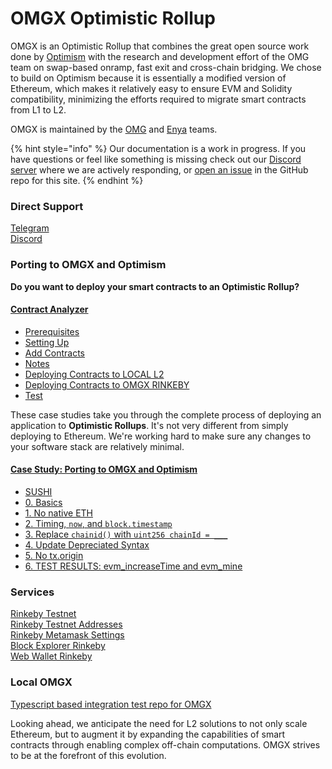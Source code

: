 # OMGX Optimistic Rollup

OMGX is an Optimistic Rollup that combines the great open source work done by [Optimism](https://community.optimism.io/) with the research and development effort of the OMG team on swap-based onramp, fast exit and cross-chain bridging. We chose to build on Optimism because it is essentially a modified version of Ethereum, which makes it relatively easy to ensure EVM and Solidity compatibility, minimizing the efforts required to migrate smart contracts from L1 to L2.

OMGX is maintained by the [OMG](https://omg.network) and [Enya](https://enya.ai) teams.

{% hint style="info" %}
Our documentation is a work in progress. If you have questions or feel like something is missing check out our [Discord server](https://omg.eco/support) where we are actively responding, or [open an issue](https://github.com/omgnetwork) in the GitHub repo for this site.
{% endhint %}

### Direct Support

[Telegram](https://t.me/OMGXsupport)  
[Discord](https://omg.eco/support)

### Porting to OMGX and Optimism

**Do you want to deploy your smart contracts to an Optimistic Rollup?**

#### [Contract Analyzer](https://github.com/omgnetwork/optimism/blob/develop/omgx_utilities/contracts-analyzer/PORTING.md)

* [Prerequisites](https://github.com/omgnetwork/optimism/tree/develop/omgx_utilities/contracts-analyzer#prerequisites)
* [Setting Up](https://github.com/omgnetwork/optimism/tree/develop/omgx_utilities/contracts-analyzer#setting-up)
* [Add Contracts](https://github.com/omgnetwork/optimism/tree/develop/omgx_utilities/contracts-analyzer#add-contracts)
* [Notes](https://github.com/omgnetwork/optimism/tree/develop/omgx_utilities/contracts-analyzer#notes)
* [Deploying Contracts to LOCAL L2](https://github.com/omgnetwork/optimism/tree/develop/omgx_utilities/contracts-analyzer#deploying-contracts-to-local-l2)
* [Deploying Contracts to OMGX RINKEBY](https://github.com/omgnetwork/optimism/tree/develop/omgx_utilities/contracts-analyzer#deploying-contracts-to-omgx-rinkeby)
* [Test](https://github.com/omgnetwork/optimism/tree/develop/omgx_utilities/contracts-analyzer#test)

These case studies take you through the complete process of deploying an application to **Optimistic Rollups**. It's not very different from simply deploying to Ethereum. We're working hard to make sure any changes to your software stack are relatively minimal.

#### [Case Study: Porting to OMGX and Optimism](https://github.com/omgnetwork/optimism/blob/develop/omgx_utilities/contracts-analyzer/PORTING.md)

* [SUSHI](https://github.com/omgnetwork/optimism/blob/develop/omgx_utilities/contracts-analyzer/PORTING.md#sushi)
* [0. Basics](https://github.com/omgnetwork/optimism/blob/develop/omgx_utilities/contracts-analyzer/PORTING.md#0-basics)
* [1. No native ETH](https://github.com/omgnetwork/optimism/blob/develop/omgx_utilities/contracts-analyzer/PORTING.md#1-no-native-eth)
* [2. Timing, `now`, and `block.timestamp`](https://github.com/omgnetwork/optimism/blob/develop/omgx_utilities/contracts-analyzer/PORTING.md#2-timing---now---and--blocktimestamp)
* [3. Replace `chainid()` with `uint256 chainId = ___`](https://github.com/omgnetwork/optimism/blob/develop/omgx_utilities/contracts-analyzer/PORTING.md#3-replace--chainid----with--uint256-chainid)
* [4. Update Depreciated Syntax](https://github.com/omgnetwork/optimism/blob/develop/omgx_utilities/contracts-analyzer/PORTING.md#5-update-depreciated-syntax)
* [5. No tx.origin](https://github.com/omgnetwork/optimism/blob/develop/omgx_utilities/contracts-analyzer/PORTING.md#6-no-txorigin)
* [6. TEST RESULTS: evm\_increaseTime and evm\_mine](https://github.com/omgnetwork/optimism/blob/develop/omgx_utilities/contracts-analyzer/PORTING.md#7-tests-results--all-good-except-evm-increasetime-and-evm-mine---workaround-pending)

### **Services**

[Rinkeby Testnet](https://rinkeby.omgx.network/)  
[Rinkeby Testnet Addresses](https://docs.omgx.network/developer-docs/rinkeby-testnet-addresses)  
[Rinkeby Metamask Settings](https://docs.omgx.network/developer-docs/rinkeby-metamask-settings)  
[Block Explorer Rinkeby](https://omg.eco/omgx-explorer-rinkeby)  
[Web Wallet Rinkeby](https://omg.eco/omgx-wallet-rinkeby)

### **Local OMGX**

[Typescript based integration test repo for OMGX](https://github.com/omgnetwork/omgx_integration)

Looking ahead, we anticipate the need for L2 solutions to not only scale Ethereum, but to augment it by expanding the capabilities of smart contracts through enabling complex off-chain computations. OMGX strives to be at the forefront of this evolution.

